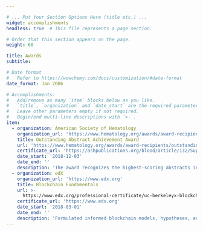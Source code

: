 ```yaml
---

# ... Put Your Section Options Here (title etc.) ...
widget: accomplishments
headless: true  # This file represents a page section.

# Order that this section appears on the page.
weight: 60

title: Awards
subtitle:

# Date format
#   Refer to https://wowchemy.com/docs/customization/#date-format
date_format: Jan 2006

# Accomplishments.
#   Add/remove as many `item` blocks below as you like.
#   `title`, `organization` and `date_start` are the required parameters.
#   Leave other parameters empty if not required.
#   Begin/end multi-line descriptions with `>-`.
item:
  - organization: American Society of Hematology
    organization_url: 'https://www.hematology.org/awards/award-recipients/outstanding-abstract-achievement'
    title: Outstanding Abstract Achievement Award
    url: 'https://www.hematology.org/awards/award-recipients/outstanding-abstract-achievement'
    certificate_url: 'https://ashpublications.org/blood/article/132/Supplement%201/367/264818/5-Year-Health-Care-Burden-after-Allogeneic'
    date_start: '2018-12-03'
    date_end: ''
    description: 'The award recognizes the highest-scoring abstracts in the categories of undergraduate student, medical student, graduate student, resident physician, and postdoctoral fellow.'
  - organization: edX
    organization_url: 'https://www.edx.org'
    title: Blockchain Fundamentals
    url: >-
      https://www.edx.org/professional-certificate/uc-berkeleyx-blockchain-fundamentals
    certificate_url: 'https://www.edx.org'
    date_start: '2018-03-01'
    date_end: ''
    description: 'Formulated informed blockchain models, hypotheses, and use cases.'
---
```

